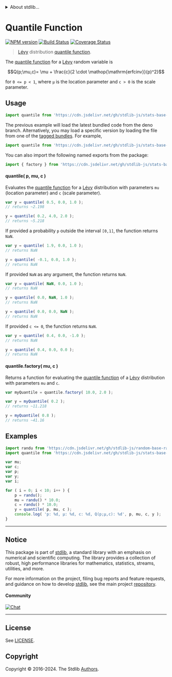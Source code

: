 <!--

@license Apache-2.0

Copyright (c) 2018 The Stdlib Authors.

Licensed under the Apache License, Version 2.0 (the "License");
you may not use this file except in compliance with the License.
You may obtain a copy of the License at

   http://www.apache.org/licenses/LICENSE-2.0

Unless required by applicable law or agreed to in writing, software
distributed under the License is distributed on an "AS IS" BASIS,
WITHOUT WARRANTIES OR CONDITIONS OF ANY KIND, either express or implied.
See the License for the specific language governing permissions and
limitations under the License.

-->


<details>
  <summary>
    About stdlib...
  </summary>
  <p>We believe in a future in which the web is a preferred environment for numerical computation. To help realize this future, we've built stdlib. stdlib is a standard library, with an emphasis on numerical and scientific computation, written in JavaScript (and C) for execution in browsers and in Node.js.</p>
  <p>The library is fully decomposable, being architected in such a way that you can swap out and mix and match APIs and functionality to cater to your exact preferences and use cases.</p>
  <p>When you use stdlib, you can be absolutely certain that you are using the most thorough, rigorous, well-written, studied, documented, tested, measured, and high-quality code out there.</p>
  <p>To join us in bringing numerical computing to the web, get started by checking us out on <a href="https://github.com/stdlib-js/stdlib">GitHub</a>, and please consider <a href="https://opencollective.com/stdlib">financially supporting stdlib</a>. We greatly appreciate your continued support!</p>
</details>

# Quantile Function

[![NPM version][npm-image]][npm-url] [![Build Status][test-image]][test-url] [![Coverage Status][coverage-image]][coverage-url] <!-- [![dependencies][dependencies-image]][dependencies-url] -->

> [Lévy][levy-distribution] distribution [quantile function][quantile-function].

<section class="intro">

The [quantile function][quantile-function] for a [Lévy][levy-distribution] random variable is

<!-- <equation class="equation" label="eq:levy_quantile_function" align="center" raw="Q(p;\mu,c)= \mu + \frac{c}{2 \cdot \operatorname{erfcinv}(p)^2}" alt="Quantile function for a Lévy distribution."> -->

```math
Q(p;\mu,c)= \mu + \frac{c}{2 \cdot \mathop{\mathrm{erfcinv}}(p)^2}
```

<!-- <div class="equation" align="center" data-raw-text="Q(p;\mu,c)= \mu + \frac{c}{2 \cdot \operatorname{erfcinv}(p)^2}" data-equation="eq:levy_quantile_function">
    <img src="https://cdn.jsdelivr.net/gh/stdlib-js/stdlib@51534079fef45e990850102147e8945fb023d1d0/lib/node_modules/@stdlib/stats/base/dists/levy/quantile/docs/img/equation_levy_quantile_function.svg" alt="Quantile function for a Lévy distribution.">
    <br>
</div> -->

<!-- </equation> -->

for `0 <= p < 1`, where `µ` is the location parameter and `c > 0` is the scale parameter.

</section>

<!-- /.intro -->



<section class="usage">

## Usage

```javascript
import quantile from 'https://cdn.jsdelivr.net/gh/stdlib-js/stats-base-dists-levy-quantile@deno/mod.js';
```
The previous example will load the latest bundled code from the deno branch. Alternatively, you may load a specific version by loading the file from one of the [tagged bundles](https://github.com/stdlib-js/stats-base-dists-levy-quantile/tags). For example,

```javascript
import quantile from 'https://cdn.jsdelivr.net/gh/stdlib-js/stats-base-dists-levy-quantile@v0.2.0-deno/mod.js';
```

You can also import the following named exports from the package:

```javascript
import { factory } from 'https://cdn.jsdelivr.net/gh/stdlib-js/stats-base-dists-levy-quantile@deno/mod.js';
```

#### quantile( p, mu, c )

Evaluates the [quantile function][quantile-function] for a [Lévy][levy-distribution] distribution with parameters `mu` (location parameter) and `c` (scale parameter).

```javascript
var y = quantile( 0.5, 0.0, 1.0 );
// returns ~2.198

y = quantile( 0.2, 4.0, 2.0 );
// returns ~5.218
```

If provided a probability `p` outside the interval `[0,1]`, the function returns `NaN`.

```javascript
var y = quantile( 1.9, 0.0, 1.0 );
// returns NaN

y = quantile( -0.1, 0.0, 1.0 );
// returns NaN
```

If provided `NaN` as any argument, the function returns `NaN`.

```javascript
var y = quantile( NaN, 0.0, 1.0 );
// returns NaN

y = quantile( 0.0, NaN, 1.0 );
// returns NaN

y = quantile( 0.0, 0.0, NaN );
// returns NaN
```

If provided `c <= 0`, the function returns `NaN`.

```javascript
var y = quantile( 0.4, 0.0, -1.0 );
// returns NaN

y = quantile( 0.4, 0.0, 0.0 );
// returns NaN
```

#### quantile.factory( mu, c )

Returns a function for evaluating the [quantile function][quantile-function] of a [Lévy][levy-distribution] distribution with parameters `mu` and `c`.

```javascript
var myQuantile = quantile.factory( 10.0, 2.0 );

var y = myQuantile( 0.2 );
// returns ~11.218

y = myQuantile( 0.8 );
// returns ~41.16
```

</section>

<!-- /.usage -->

<section class="examples">

## Examples

<!-- eslint no-undef: "error" -->

```javascript
import randu from 'https://cdn.jsdelivr.net/gh/stdlib-js/random-base-randu@deno/mod.js';
import quantile from 'https://cdn.jsdelivr.net/gh/stdlib-js/stats-base-dists-levy-quantile@deno/mod.js';

var mu;
var c;
var p;
var y;
var i;

for ( i = 0; i < 10; i++ ) {
    p = randu();
    mu = randu() * 10.0;
    c = randu() * 10.0;
    y = quantile( p, mu, c );
    console.log( 'p: %d, µ: %d, c: %d, Q(p;µ,c): %d', p, mu, c, y );
}
```

</section>

<!-- /.examples -->

<!-- Section for related `stdlib` packages. Do not manually edit this section, as it is automatically populated. -->

<section class="related">

</section>

<!-- /.related -->

<!-- Section for all links. Make sure to keep an empty line after the `section` element and another before the `/section` close. -->


<section class="main-repo" >

* * *

## Notice

This package is part of [stdlib][stdlib], a standard library with an emphasis on numerical and scientific computing. The library provides a collection of robust, high performance libraries for mathematics, statistics, streams, utilities, and more.

For more information on the project, filing bug reports and feature requests, and guidance on how to develop [stdlib][stdlib], see the main project [repository][stdlib].

#### Community

[![Chat][chat-image]][chat-url]

---

## License

See [LICENSE][stdlib-license].


## Copyright

Copyright &copy; 2016-2024. The Stdlib [Authors][stdlib-authors].

</section>

<!-- /.stdlib -->

<!-- Section for all links. Make sure to keep an empty line after the `section` element and another before the `/section` close. -->

<section class="links">

[npm-image]: http://img.shields.io/npm/v/@stdlib/stats-base-dists-levy-quantile.svg
[npm-url]: https://npmjs.org/package/@stdlib/stats-base-dists-levy-quantile

[test-image]: https://github.com/stdlib-js/stats-base-dists-levy-quantile/actions/workflows/test.yml/badge.svg?branch=v0.2.0
[test-url]: https://github.com/stdlib-js/stats-base-dists-levy-quantile/actions/workflows/test.yml?query=branch:v0.2.0

[coverage-image]: https://img.shields.io/codecov/c/github/stdlib-js/stats-base-dists-levy-quantile/main.svg
[coverage-url]: https://codecov.io/github/stdlib-js/stats-base-dists-levy-quantile?branch=main

<!--

[dependencies-image]: https://img.shields.io/david/stdlib-js/stats-base-dists-levy-quantile.svg
[dependencies-url]: https://david-dm.org/stdlib-js/stats-base-dists-levy-quantile/main

-->

[chat-image]: https://img.shields.io/gitter/room/stdlib-js/stdlib.svg
[chat-url]: https://app.gitter.im/#/room/#stdlib-js_stdlib:gitter.im

[stdlib]: https://github.com/stdlib-js/stdlib

[stdlib-authors]: https://github.com/stdlib-js/stdlib/graphs/contributors

[umd]: https://github.com/umdjs/umd
[es-module]: https://developer.mozilla.org/en-US/docs/Web/JavaScript/Guide/Modules

[deno-url]: https://github.com/stdlib-js/stats-base-dists-levy-quantile/tree/deno
[deno-readme]: https://github.com/stdlib-js/stats-base-dists-levy-quantile/blob/deno/README.md
[umd-url]: https://github.com/stdlib-js/stats-base-dists-levy-quantile/tree/umd
[umd-readme]: https://github.com/stdlib-js/stats-base-dists-levy-quantile/blob/umd/README.md
[esm-url]: https://github.com/stdlib-js/stats-base-dists-levy-quantile/tree/esm
[esm-readme]: https://github.com/stdlib-js/stats-base-dists-levy-quantile/blob/esm/README.md
[branches-url]: https://github.com/stdlib-js/stats-base-dists-levy-quantile/blob/main/branches.md

[stdlib-license]: https://raw.githubusercontent.com/stdlib-js/stats-base-dists-levy-quantile/main/LICENSE

[levy-distribution]: https://en.wikipedia.org/wiki/L%C3%A9vy_distribution

[quantile-function]: https://en.wikipedia.org/wiki/Quantile_function

</section>

<!-- /.links -->
